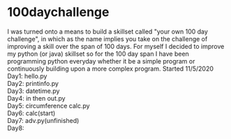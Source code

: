 # 100daychallenge
I was turned onto a means to build a skillset called "your own 100 day challenge", in which as the name implies you take on the challenge of improving a skill over the span of 100 days. For myself I decided to improve my python (or java) skillset so for the 100 day span I have been programming python everyday whether it be a simple program or continuously building upon a more complex program.
Started 11/5/2020
Day1: hello.py  
Day2: printinfo.py  
Day3: datetime.py  
Day4: in then out.py  
Day5: circumference calc.py  
Day6: calc(start)  
Day7: adv.py(unfinished)  
Day8:
